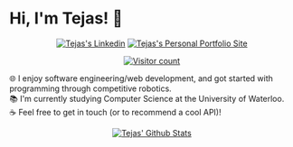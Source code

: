 
# Hi, I'm Tejas! 👋


<p align="center">
<a href="https://linkedin.com/in/twilkhoo/"><img src="https://img.shields.io/badge/-twilkhoo-0077B5?style=for-the-badge&amp;logo=Linkedin&amp;logoColor=white&amp;link=https://linkedin.com/in/twilkhoo/" alt="Tejas's Linkedin"></a>
<a href="https://twilkhoo.com/"><img src="https://img.shields.io/badge/-twilkhoo.com-d0a100?style=for-the-badge&amp;logo=WindowsTerminal&amp;logoColor=white&amp;link=https://twilkhoo.com/" alt="Tejas's Personal Portfolio Site"></a> 

<div align="center">

<a href="">![Visitor count](https://shields-io-visitor-counter.herokuapp.com/badge?page=twilkhoo.twilkhoo&label=Visitors&labelColor=black&style=for-the-badge&logo=github&color=32cd32)
</a>

</div>

</p>





</div>

<p align="center">



🌐 I enjoy software engineering/web development, and got started with programming through competitive robotics.\
📚 I'm currently studying Computer Science at the University of Waterloo.\
☕ Feel free to get in touch (or to recommend a cool API)!

<p align="center"><a href="https://github.com/anuraghazra/github-readme-stats"><img src="https://github-readme-stats.vercel.app/api?username=twilkhoo&count_private=true&show_icons=true&theme=tokyonight" alt="Tejas' Github Stats"></a></p>





